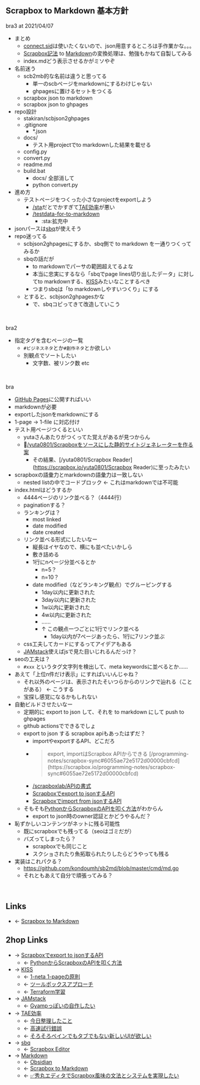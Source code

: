 ## Scrapbox to Markdown 基本方針
bra3 at 2021/04/07

- まとめ
    - [connect.sid](connect.sid.md)は使いたくないので、json用意するところは手作業かな。。。
    - [Scrapbox記法](Scrapbox記法.md) to [Markdown](Markdown.md)の変換処理は、勉強もかねて自製してみる
    - index.mdどう表示させるかがミソやぞ
- 名前迷う
    - scb2mb的な名前は違うと思ってる
        - 単一のscbページをmarkdownにするわけじゃない
        - ghpagesに置けるセットをつくる
    - scrapbox json to markdown
    - scrapbox json to ghpages
- repo設計
    - stakiran/scbjson2ghpages
    - .gitignore
        - *.json
    - docs/
        - テスト用projectでto markdownした結果を載せる
    - config.py
    - convert.py
    - readme.md
    - build.bat
        - docs/ 全部消して
        - python convert.py
- 進め方
    - テストページをつくった小さなprojectをexportしよう
        - [/sta](https://scrapbox.io/sta)だとでかすぎて[TAE効率](TAE効率.md)が悪い
        - [/testdata-for-to-markdown](https://scrapbox.io/testdata-for-to-markdown)
            - :sta:拡充中
- jsonパースは[sbq](sbq.md)が使えそう
- repo迷ってる
    - scbjson2ghpagesにするか、sbq側で to markdown を一通りつくってみるか
    - sbqの話だが
        - to markdownでパーサの範囲超えてるよな
        - 本当に忠実にするなら「sbqでpage lines切り出したデータ」に対してto markdownする、[KISS](KISS.md)みたいなことするべき
        - つまりsbqは「to markdownしやすいつくり」にする
    - とすると、scbjson2ghpagesかな
        - で、sbqコピってきて改造していこう

<br>

bra2

- 指定タグを含むページの一覧
    - `#ビジネスネタ`とか`#創作ネタ`とか欲しい
    - 別観点でソートしたい
        - 文字数、被リンク数 etc

<br>

bra

- [GitHub Pages](GitHub_Pages.md)に公開すればいい
- markdownが必要
- exportしたjsonをmarkdownにする
- 1-page → 1-file に対応付け
- テスト用ページつくるといい
    - yutaさんあたりがつくってた覚えがあるが見つからん
    - :train:[/yuta0801/Scrapboxをソースにした静的サイトジェネレーターを作る案](https://scrapbox.io/yuta0801/Scrapboxをソースにした静的サイトジェネレーターを作る案)
        - その結果、[/yuta0801/Scrapbox Reader](https://scrapbox.io/yuta0801/Scrapbox Reader)に至ったみたい
- scrapboxの語彙力とmarkdownの語彙力は一致しない
    - nested listの中でコードブロック ← これはmarkdownでは不可能
- index.htmlはどうするか
    - 4444ページのリンク並べる？（4444行）
    - paginationする？
    - ランキングは？
        - most linked
        - date modified
        - date created
    - リンク並べる形式にしたいなー
        - 縦長はイヤなので、横にも並べたいかしら
        - 敷き詰める
        - 1行にnページ分並べるとか
            - n=5？
            - n=10？
        - date modified（などランキング観点）でグルーピングする
            - 1day以内に更新された
            - 3day以内に更新された
            - 1w以内に更新された
            - 4w以内に更新された
            - ……
            - ↑ この観点一つごとに1行でリンク並べる
                - 1day以内が7ページあったら、1行に7リンク並ぶ
    - css工夫してカードにするってアイデアもある
    - [JAMstack](JAMstack.md)使えばjsで見た目いじれるんだっけ？
- seoの工夫は？
    - `#xxx` というタグ文字列を検出して、meta keywordsに並べるとか……
- あえて「上位n件だけ表示」にすればいいんじゃね？
    - それ以外のページは、表示されたそいつらからのリンクで辿れる（ことがある） ← こうする
    - 宝探し感覚になるかもしれない
- 自動ビルドさせたいなー
    - 定期的に export to json して、それを to markdown にして push to ghpages
    - github actionsでできるでしょ
    - export to json する scrapbox apiもあったはずだ？
        - importやexportするAPI、どこだろ
        - <blockquote>export, importはScrapbox APIからできる [/programming-notes/scrapbox-sync#6055ae72e5172d00000cbfcd](https://scrapbox.io/programming-notes/scrapbox-sync#6055ae72e5172d00000cbfcd)</blockquote>
        - [/scrapboxlab/APIの書式](https://scrapbox.io/scrapboxlab/APIの書式)
        - [Scrapboxでexport to jsonするAPI](Scrapboxでexport_to_jsonするAPI.md)
        - [Scrapboxでimport from jsonするAPI](Scrapboxでimport_from_jsonするAPI.md)
    - そもそも[PythonからScrapboxのAPIを叩く方法](PythonからScrapboxのAPIを叩く方法.md)がわからん
        - export to json時のowner認証とかどうやるんだ？
- 恥ずかしいコンテンツがネットに残る可能性
    - 既にscrapboxでも残ってる（seoはゴミだが）
    - バズってしまったら？
        - scrapboxでも同じこと
        - スクショされたり魚拓取られたりしたらどうやっても残る
- 実装はこれパクる？
    - <https://github.com/kondoumh/sb2md/blob/master/cmd/md.go>
    - それともあえて自分で頑張ってみる？

<br>

## Links
- ← [Scrapbox to Markdown](Scrapbox_to_Markdown.md)

## 2hop Links
- → [Scrapboxでexport to jsonするAPI](Scrapboxでexport_to_jsonするAPI.md)
    - ← [PythonからScrapboxのAPIを叩く方法](PythonからScrapboxのAPIを叩く方法.md)
- → [KISS](KISS.md)
    - ← [1-neta 1-pageの原則](1-neta_1-pageの原則.md)
    - ← [ツールボックスアプローチ](ツールボックスアプローチ.md)
    - ← [Terraform学習](Terraform学習.md)
- → [JAMstack](JAMstack.md)
    - ← [Gyampっぽいの自作したい](Gyampっぽいの自作したい.md)
- → [TAE効率](TAE効率.md)
    - ← [今日整理したこと](今日整理したこと.md)
    - ← [高速試行錯誤](高速試行錯誤.md)
    - ← [そろそろペインでもタブでもない新しいUIが欲しい](そろそろペインでもタブでもない新しいUIが欲しい.md)
- → [sbq](sbq.md)
    - ← [Scrapbox Editor](Scrapbox_Editor.md)
- → [Markdown](Markdown.md)
    - ← [Obsidian](Obsidian.md)
    - ← [Scrapbox to Markdown](Scrapbox_to_Markdown.md)
    - ← [✅秀丸エディタでScrapbox風味の文法とシステムを実現したい](✅秀丸エディタでScrapbox風味の文法とシステムを実現したい.md)
